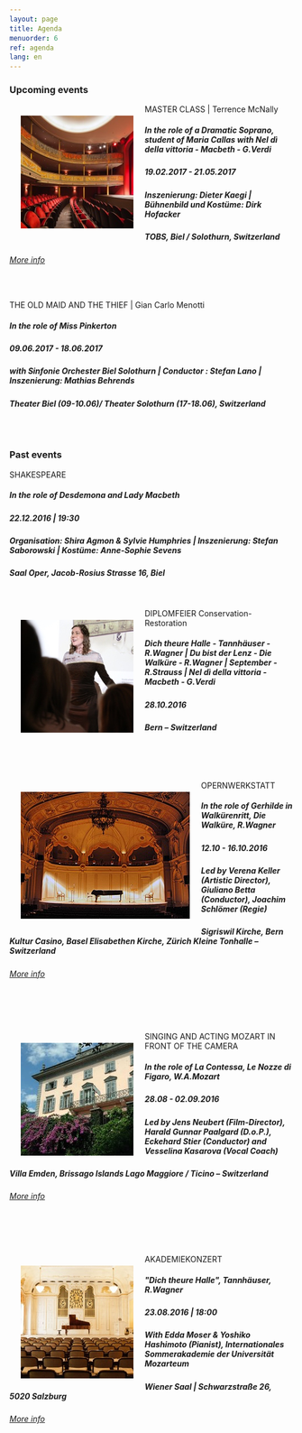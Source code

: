 ```yaml
---
layout: page
title: Agenda
menuorder: 6
ref: agenda
lang: en
---
```


### Upcoming events
<img style="float: left; padding: 20px" src="/assets/event4.jpg">  

MASTER CLASS | Terrence McNally

##### In the role of a Dramatic Soprano, student of Maria Callas with Nel dì della vittoria - Macbeth - G.Verdi

##### 19.02.2017 - 21.05.2017

##### Inszenierung: Dieter Kaegi | Bühnenbild und Kostüme: Dirk Hofacker

##### _TOBS, Biel / Solothurn, Switzerland_

###### <a href="https://www.tobs.ch/fr/theatre/productions/stueck/prod/245/" target="_blank">More info</a>

&nbsp;


THE OLD MAID AND THE THIEF | Gian Carlo Menotti

##### In the role of Miss Pinkerton 

##### 09.06.2017 - 18.06.2017

##### with Sinfonie Orchester Biel Solothurn | Conductor : Stefan Lano | Inszenierung: Mathias Behrends

##### _Theater Biel (09-10.06)/ Theater Solothurn (17-18.06), Switzerland_

###### 
&nbsp;
### Past events
SHAKESPEARE 

##### In the role of Desdemona and Lady Macbeth 

##### 22.12.2016 | 19:30

##### Organisation: Shira Agmon & Sylvie Humphries | Inszenierung: Stefan Saborowski | Kostüme: Anne-Sophie Sevens

##### _Saal Oper_, Jacob-Rosius Strasse 16, Biel 

&nbsp;
&nbsp; 

<img style="float: left; padding: 20px" src="/assets/109-thumbnail.jpg"> 

DIPLOMFEIER Conservation-Restoration

##### Dich theure Halle - Tannhäuser - R.Wagner | Du bist der Lenz - Die Walküre - R.Wagner | September - R.Strauss | Nel dì della vittoria - Macbeth - G.Verdi

##### 28.10.2016

##### _Bern – Switzerland_

&nbsp;

&nbsp;


<img style="float: left; padding: 20px" src="/assets/tonhalle3.jpg">  

OPERNWERKSTATT

##### In the role of Gerhilde in Walkürenritt, Die Walküre, R.Wagner

##### 12.10 - 16.10.2016

##### Led by Verena Keller (Artistic Director), Giuliano Betta (Conductor), Joachim Schlömer (Regie)

##### _Sigriswil Kirche, Bern Kultur Casino, Basel Elisabethen Kirche, Zürich Kleine Tonhalle – Switzerland_

###### <a href="http://opernwerkstatt.emedia4web.eu/index.php?id=62" target="_blank">More info</a>

&nbsp;

&nbsp;


<img style="float: left; padding: 20px" src="/assets/event2.jpg">  

SINGING AND ACTING MOZART IN FRONT OF THE CAMERA

##### In the role of La Contessa, Le Nozze di Figaro, W.A.Mozart

##### 28.08 - 02.09.2016

##### Led by Jens Neubert (Film-Director), Harald Gunnar Paalgard (D.o.P.), Eckehard Stier (Conductor) and Vesselina Kasarova (Vocal Coach)

##### _Villa Emden, Brissago Islands Lago Maggiore / Ticino – Switzerland_

###### <a href="http://syquali.ch/en/filmopera/" target="_blank">More info</a>

&nbsp;

&nbsp;


<img style="float: left; padding: 20px" src="/assets/event1.jpg">  

AKADEMIEKONZERT

##### "Dich theure Halle", Tannhäuser, R.Wagner

##### 23.08.2016 | 18:00

##### With Edda Moser & Yoshiko Hashimoto (Pianist), Internationales Sommerakademie der Universität Mozarteum

##### _Wiener Saal | Schwarzstraße 26, 5020 Salzburg_

###### <a href="https://www.moz.ac.at/de/events/veranstaltung.php?vanr=32473" target="_blank">More info</a>

&nbsp;
